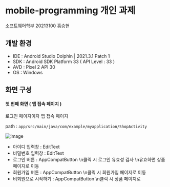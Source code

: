 # mobile-programming 개인 과제
소프트웨어학부 20213100 홍승현

## 개발 환경

* IDE : Android Studio Dolphin | 2021.3.1 Patch 1
* SDK : Android SDK Platform 33 ( API Level : 33 )
* AVD : Pixel 2 API 30
* OS : Windows


## 화면 구성

#### 첫 번째 화면 ( 앱 접속 페이지 )

로그인 페이지이자 앱 접속 페이지

path : `app/src/main/java/com/example/myapplication/ShopActivity`

![image](https://user-images.githubusercontent.com/81635179/199176862-4160ff0f-9bef-44a6-a5c5-6456de366e51.png)

* 아이디 입력창 : EditText
* 비밀번호 입력창 : EditText
* 로그인 버튼 : AppCompatButton
  \n클릭 시 로그인 유효성 검사
  \n유효하면 상품 페이지로 이동
* 회원가입 버튼 : AppCompatButton
  \n클릭 시 회원가입 페이지로 이동
* 비회원으로 시작하기 : AppCompatButton
  \n클릭 시 상품 페이지로 
